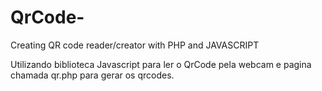 # QrCode-
Creating QR code reader/creator with PHP and JAVASCRIPT

Utilizando biblioteca Javascript para ler o QrCode pela webcam
e pagina chamada qr.php para gerar os qrcodes.

